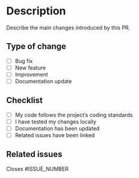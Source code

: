 # Description
Describe the main changes introduced by this PR.

## Type of change
- [ ] Bug fix
- [ ] New feature
- [ ] Improvement
- [ ] Documentation update

## Checklist
- [ ] My code follows the project’s coding standards
- [ ] I have tested my changes locally
- [ ] Documentation has been updated
- [ ] Related issues have been linked

## Related issues
Closes #ISSUE_NUMBER
